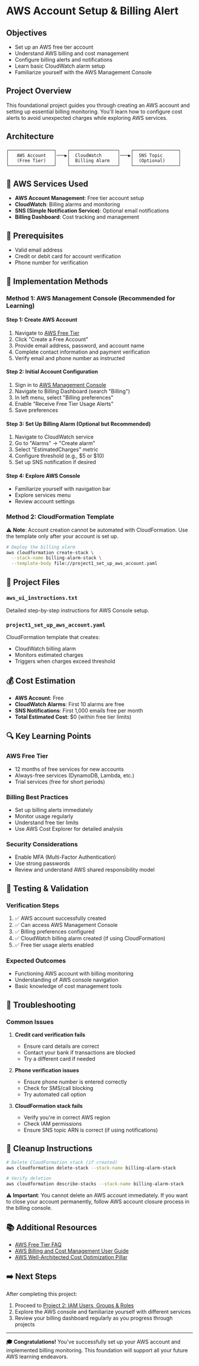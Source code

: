 # AWS Account Setup & Billing Alert

## Objectives
- Set up an AWS free tier account
- Understand AWS billing and cost management
- Configure billing alerts and notifications
- Learn basic CloudWatch alarm setup
- Familiarize yourself with the AWS Management Console

## Project Overview
This foundational project guides you through creating an AWS account and setting up essential billing monitoring. You'll learn how to configure cost alerts to avoid unexpected charges while exploring AWS services.

## Architecture
```
┌─────────────────┐    ┌──────────────────┐    ┌─────────────────┐
│   AWS Account   │───▶│  CloudWatch      │───▶│  SNS Topic      │
│   (Free Tier)   │    │  Billing Alarm   │    │  (Optional)     │
└─────────────────┘    └──────────────────┘    └─────────────────┘
```

## 🔧 AWS Services Used
- **AWS Account Management**: Free tier account setup
- **CloudWatch**: Billing alarms and monitoring
- **SNS (Simple Notification Service)**: Optional email notifications
- **Billing Dashboard**: Cost tracking and management

## 📝 Prerequisites
- Valid email address
- Credit or debit card for account verification
- Phone number for verification

## 🚀 Implementation Methods

### Method 1: AWS Management Console (Recommended for Learning)

#### Step 1: Create AWS Account
1. Navigate to [AWS Free Tier](https://aws.amazon.com/free/)
2. Click "Create a Free Account"
3. Provide email address, password, and account name
4. Complete contact information and payment verification
5. Verify email and phone number as instructed

#### Step 2: Initial Account Configuration
1. Sign in to [AWS Management Console](https://console.aws.amazon.com/)
2. Navigate to Billing Dashboard (search "Billing")
3. In left menu, select "Billing preferences"
4. Enable "Receive Free Tier Usage Alerts"
5. Save preferences

#### Step 3: Set Up Billing Alarm (Optional but Recommended)
1. Navigate to CloudWatch service
2. Go to "Alarms" → "Create alarm"
3. Select "EstimatedCharges" metric
4. Configure threshold (e.g., $5 or $10)
5. Set up SNS notification if desired

#### Step 4: Explore AWS Console
- Familiarize yourself with navigation bar
- Explore services menu
- Review account settings

### Method 2: CloudFormation Template

⚠️ **Note**: Account creation cannot be automated with CloudFormation. Use the template only after your account is set up.

```bash
# Deploy the billing alarm
aws cloudformation create-stack \
  --stack-name billing-alarm-stack \
  --template-body file://project1_set_up_aws_account.yaml
```

## 📁 Project Files

### `aws_ui_instructions.txt`
Detailed step-by-step instructions for AWS Console setup.

### `project1_set_up_aws_account.yaml`
CloudFormation template that creates:
- CloudWatch billing alarm
- Monitors estimated charges
- Triggers when charges exceed threshold

## 💰 Cost Estimation
- **AWS Account**: Free
- **CloudWatch Alarms**: First 10 alarms are free
- **SNS Notifications**: First 1,000 emails free per month
- **Total Estimated Cost**: $0 (within free tier limits)

## 🔍 Key Learning Points

### AWS Free Tier
- 12 months of free services for new accounts
- Always-free services (DynamoDB, Lambda, etc.)
- Trial services (free for short periods)

### Billing Best Practices
- Set up billing alerts immediately
- Monitor usage regularly
- Understand free tier limits
- Use AWS Cost Explorer for detailed analysis

### Security Considerations
- Enable MFA (Multi-Factor Authentication)
- Use strong passwords
- Review and understand AWS shared responsibility model

## 🧪 Testing & Validation

### Verification Steps
1. ✅ AWS account successfully created
2. ✅ Can access AWS Management Console
3. ✅ Billing preferences configured
4. ✅ CloudWatch billing alarm created (if using CloudFormation)
5. ✅ Free tier usage alerts enabled

### Expected Outcomes
- Functioning AWS account with billing monitoring
- Understanding of AWS console navigation
- Basic knowledge of cost management tools

## 🚨 Troubleshooting

### Common Issues
1. **Credit card verification fails**
   - Ensure card details are correct
   - Contact your bank if transactions are blocked
   - Try a different card if needed

2. **Phone verification issues**
   - Ensure phone number is entered correctly
   - Check for SMS/call blocking
   - Try automated call option

3. **CloudFormation stack fails**
   - Verify you're in correct AWS region
   - Check IAM permissions
   - Ensure SNS topic ARN is correct (if using notifications)

## 🧹 Cleanup Instructions
```bash
# Delete CloudFormation stack (if created)
aws cloudformation delete-stack --stack-name billing-alarm-stack

# Verify deletion
aws cloudformation describe-stacks --stack-name billing-alarm-stack
```

⚠️ **Important**: You cannot delete an AWS account immediately. If you want to close your account permanently, follow AWS account closure process in the billing console.

## 📚 Additional Resources
- [AWS Free Tier FAQ](https://aws.amazon.com/free/free-tier-faqs/)
- [AWS Billing and Cost Management User Guide](https://docs.aws.amazon.com/awsaccountbilling/)
- [AWS Well-Architected Cost Optimization Pillar](https://docs.aws.amazon.com/wellarchitected/latest/cost-optimization-pillar/)

## ➡️ Next Steps
After completing this project:
1. Proceed to [Project 2: IAM Users, Groups & Roles](../project2_iam_user_group_role/)
2. Explore the AWS console and familiarize yourself with different services
3. Review your billing dashboard regularly as you progress through projects

---
**🎓 Congratulations!** You've successfully set up your AWS account and implemented billing monitoring. This foundation will support all your future AWS learning endeavors.

